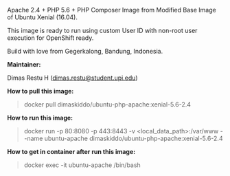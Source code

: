 Apache 2.4 + PHP 5.6 + PHP Composer Image from Modified Base Image of Ubuntu Xenial (16.04).

This image is ready to run using custom User ID with non-root user execution for OpenShift ready.

Build with love from Gegerkalong, Bandung, Indonesia.

**Maintainer:**

Dimas Restu H (<dimas.restu@student.upi.edu>)

**How to pull this image:**

> docker pull dimaskiddo/ubuntu-php-apache:xenial-5.6-2.4

**How to run this image:**

> docker run -p 80:8080 -p 443:8443 -v <local_data_path>:/var/www --name ubuntu-apache dimaskiddo/ubuntu-php-apache:xenial-5.6-2.4

**How to get in container after run this image:**

> docker exec -it ubuntu-apache /bin/bash
